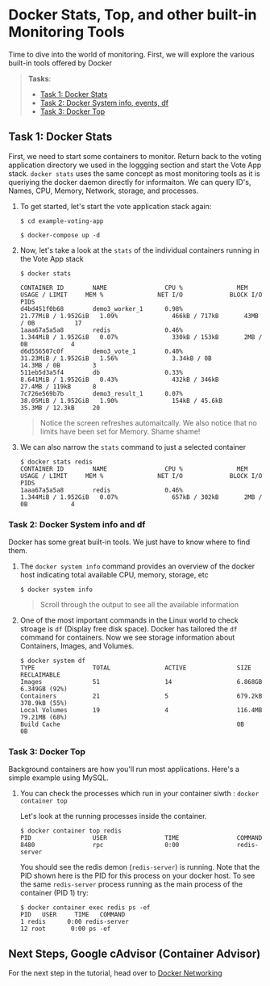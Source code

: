 # Docker Stats, Top, and other built-in Monitoring Tools

Time to dive into the world of monitoring. First, we will explore the various built-in tools offered by Docker

> **Tasks**:
>
>
> * [Task 1: Docker Stats](#Task_1)
> * [Task 2: Docker System info, events, df](#Task_2)
> * [Task 3: Docker Top](#Task_3)

## <a name="Task_1"></a>Task 1: Docker Stats

First, we need to start some containers to monitor. Return back to the voting application directory we used in the loggging section and start the Vote App stack. `docker stats` uses the same concept as most monitoring tools as it is queriying the docker daemon directly for informaiton. We can query ID's, Names, CPU, Memory, Network, storage, and processes.

1. To get started, let's start the vote application stack again:

    ```
    $ cd example-voting-app

    $ docker-compose up -d
    ```

2. Now, let's take a look at the `stats` of the individual containers running in the Vote App stack 

    ```
    $ docker stats

    CONTAINER ID        NAME                CPU %               MEM USAGE / LIMIT     MEM %               NET I/O             BLOCK I/O           PIDS
    d4bd451f0b68        demo3_worker_1      0.98%               21.77MiB / 1.952GiB   1.09%               466kB / 717kB       43MB / 0B           17
    1aaa67a5a5a8        redis               0.46%               1.344MiB / 1.952GiB   0.07%               330kB / 153kB       2MB / 0B            4
    d6d556507c0f        demo3_vote_1        0.40%               31.23MiB / 1.952GiB   1.56%               3.34kB / 0B         14.3MB / 0B         3
    511eb5d3a5f4        db                  0.33%               8.641MiB / 1.952GiB   0.43%               432kB / 346kB       27.4MB / 119kB      8
    7c726e569b7b        demo3_result_1      0.07%               38.05MiB / 1.952GiB   1.90%               154kB / 45.6kB      35.3MB / 12.3kB     20
    ```

    > Notice the screen refreshes automaitcally. We also notice that no limits have been set for Memory. Shame shame!

3. We can also narrow the `stats` command to just a selected container

    ``` 
    $ docker stats redis
    CONTAINER ID        NAME                CPU %               MEM USAGE / LIMIT     MEM %               NET I/O             BLOCK I/O           PIDS
    1aaa67a5a5a8        redis               0.46%               1.344MiB / 1.952GiB   0.07%               657kB / 302kB       2MB / 0B            4
    ``` 

### <a name="Task_2"></a>Task 2: Docker System info and df

Docker has some great built-in tools. We just have to know where to find them.

1. The `docker system info` command provides an overview of the docker host indicating total available CPU, memory, storage, etc

    `$ docker system info`

    > Scroll through the output to see all the available information


2. One of the most important commands in the Linux world to check stroage is `df` (Display free disk space). Docker has tailored the `df` command for containers. Now we see storage information about Containers, Images, and Volumes.

    ```
    $ docker system df
    TYPE                TOTAL               ACTIVE              SIZE                RECLAIMABLE
    Images              51                  14                  6.868GB             6.349GB (92%)
    Containers          21                  5                   679.2kB             378.9kB (55%)
    Local Volumes       19                  4                   116.4MB             79.21MB (68%)
    Build Cache                                                 0B                  0B
    ```

### <a name="Task_3"></a>Task 3: Docker Top

Background containers are how you'll run most applications. Here's a simple example using MySQL.

1. You can check the processes which run in your container siwth : `docker container top`

    Let's look at the running processes inside the container.

    ```
    $ docker container top redis
    PID                 USER                TIME                COMMAND
    8480                rpc                 0:00                redis-server
    ```

    You should see the redis demon (`redis-server`) is running. Note that the PID shown here is the PID for this process on your docker host. To see the same `redis-server` process running as the main process of the container (PID 1) try:

    ```
	$ docker container exec redis ps -ef
	PID   USER     TIME   COMMAND
    1 redis      0:00 redis-server
   12 root       0:00 ps -ef
	```

## Next Steps, Google cAdvisor (Container Advisor)
For the next step in the tutorial, head over to [Docker Networking](./cadvisor.md)
